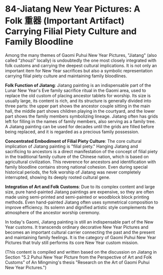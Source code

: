# 84-Jiatang New Year Pictures: A Folk 重器 (Important Artifact) Carrying Filial Piety Culture and Family Bloodline

Among the many themes of Gaomi Puhui New Year Pictures, "Jiatang" (also called "zhouzi" locally) is undoubtedly the one most closely integrated with folk customs and carrying the deepest cultural implications. It is not only an important item for New Year sacrifices but also a symbolic representation carrying filial piety culture and maintaining family bloodlines.

**Folk Function of Jiatang**:
Jiatang painting is an indispensable part of the Lunar New Year's Eve family sacrifice ritual in the Gaomi area, used to replace the old custom of placing ancestor tablets for worship. Its size is usually large, its content is rich, and its structure is generally divided into three parts: the upper part shows the ancestor couple sitting in the main hall, the middle part shows children playing in the courtyard, and the lower part shows the family members symbolizing lineage. Jiatang often has grids left for filling in the names of family members, also serving as a family tree. A Jiatang painting can be used for decades until the grids are filled before being replaced, and it is regarded as a precious family possession.

**Concentrated Embodiment of Filial Piety Culture**:
The core cultural implication of Jiatang painting is "filial piety." Hanging Jiatang and sacrificing to ancestors is a direct manifestation of the concept of filial piety in the traditional family culture of the Chinese nation, which is based on agricultural civilization. This reverence for ancestors and identification with family bloodline contains strong national cohesion. Even during special historical periods, the folk worship of Jiatang was never completely interrupted, showing its deeply rooted cultural gene.

**Integration of Art and Folk Customs**:
Due to its complex content and large size, pure hand-painted Jiatang paintings are expensive, so they are often made using semi-printed and semi-painted or woodblock block printing methods. Even hand-painted Jiatang often uses symmetrical composition to improve efficiency. Its solemn and dignified artistic style complements the atmosphere of the ancestor worship ceremony.

In today's Gaomi, Jiatang painting is still an indispensable part of the New Year customs. It transcends ordinary decorative New Year Pictures and becomes an important cultural carrier connecting the past and the present and maintaining family feelings. It is the category of Gaomi Puhui New Year Pictures that truly still performs its core New Year custom mission.

(This content is compiled and written based on the discussion on Jiatang in Section "5.2 Puhui New Year Picture from the Perspective of Art and Folk Customs" of An Mingming's thesis "Research on the Art of Gaomi Puhui New Year Pictures.")
